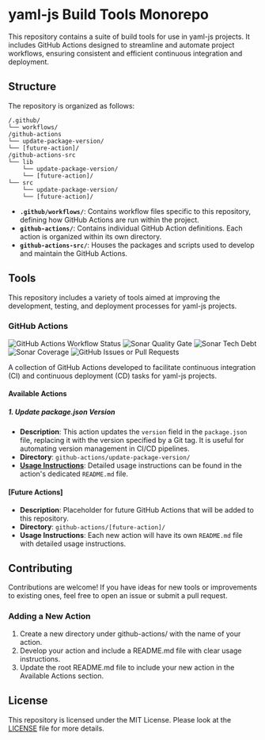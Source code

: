 # yaml-js Build Tools Monorepo

This repository contains a suite of build tools for use in yaml-js projects. It includes GitHub Actions designed to streamline and automate project workflows, ensuring consistent and efficient continuous integration and deployment.

## Structure

The repository is organized as follows:

```
/.github/
└── workflows/
/github-actions
└── update-package-version/
└── [future-action]/
/github-actions-src
└── lib
    └── update-package-version/
    └── [future-action]/
└── src
    └── update-package-version/
    └── [future-action]/
```

- **`.github/workflows/`**: Contains workflow files specific to this repository, defining how GitHub Actions are run within the project.
- **`github-actions/`**: Contains individual GitHub Action definitions. Each action is organized within its own directory.
- **`github-actions-src/`**: Houses the packages and scripts used to develop and maintain the GitHub Actions.

## Tools

This repository includes a variety of tools aimed at improving the development, testing, and deployment processes for yaml-js projects.

### GitHub Actions

![GitHub Actions Workflow Status](https://img.shields.io/github/actions/workflow/status/yaml-js/build/build.yml)
![Sonar Quality Gate](https://img.shields.io/sonar/quality_gate/org.yaml-js.build-toolkit?server=https%3A%2F%2Fsonarcloud.io)
![Sonar Tech Debt](https://img.shields.io/sonar/tech_debt/org.yaml-js.build-toolkit?server=https%3A%2F%2Fsonarcloud.io)
![Sonar Coverage](https://img.shields.io/sonar/coverage/org.yaml-js.build-toolkit?server=https%3A%2F%2Fsonarcloud.io)
![GitHub Issues or Pull Requests](https://img.shields.io/github/issues/yaml-js/build)

A collection of GitHub Actions developed to facilitate continuous integration (CI) and continuous deployment (CD) tasks for yaml-js projects.

#### Available Actions

##### 1. Update package.json Version

- **Description**: This action updates the `version` field in the `package.json` file, replacing it with the version specified by a Git tag. It is useful for automating version management in CI/CD pipelines.
- **Directory**: `github-actions/update-package-version/`
- **[Usage Instructions](github-actions/update-package-version/README.md)**: Detailed usage instructions can be found in the action's dedicated `README.md` file.

#### [Future Actions]

- **Description**: Placeholder for future GitHub Actions that will be added to this repository.
- **Directory**: `github-actions/[future-action]/`
- **Usage Instructions**: Each new action will have its own `README.md` file with detailed usage instructions.

## Contributing

Contributions are welcome! If you have ideas for new tools or improvements to existing ones, feel free to open an issue or submit a pull request.

### Adding a New Action

1. Create a new directory under github-actions/ with the name of your action.
2. Develop your action and include a README.md file with clear usage instructions.
3. Update the root README.md file to include your new action in the Available Actions section.

## License

This repository is licensed under the MIT License. Please look at the [LICENSE](./LICENSE) file for more details.



